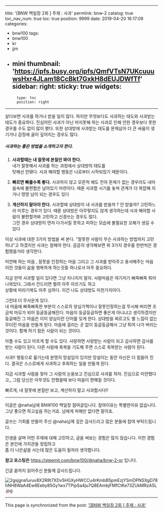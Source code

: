 
---
title: '[BNW 백일장 2회 ]  주제 : 사과'
permlink: bnw-2
catalog: true
toc_nav_num: true
toc: true
position: 9999
date: 2019-04-20 16:17:09
categories:
- bnw100
tags:
- bnw100
- kr
- jjm
- mini
thumbnail: 'https://ipfs.busy.org/ipfs/QmfVTsN7UKcuuuwsHxr4JLam18CcBkt7GxkH8dEUJDWfTf'
sidebar:
    right:
        sticky: true
widgets:
    -
        type: toc
        position: right
---


살다보면 사과를 하거나 받을 일이 많다. 
하지만 무엇보다도 사과하는 태도와 사과받는 태도가 중요하다.
진심어린 사과가 아닌 마지못해 하는 사과로 인해  안한 경우보다 못한
경우를 수도 없이 많이 봤다. 
또한 상대방에  사과받는 태도를 문제삼아 더 큰 싸움이
생기거나 감정에 골이 깊어지는 경우도 많다. 

##### 사과하는 좋은 방법을 소개하고자 한다.


1. **사과할때는 내 잘못에 본질만 봐야 한다.**  
    내가 잘못해서 사과를 하는 과정에서 상대방의  태도를  
    탓해선 안됀다.  사과 해야할 행동은 나로부터 시작되었기 때문이다.

2. **빠르면 빠를수록 좋다.** 
   사과하지 않고  모른척 해도 전혀 문제가 없는 경우라도
   내마음속에 불편함은 남아있기 마련이다. 
   때론 사과할 시기를 놓쳐 관계가  더 복잡해 지거나 
   영영 남이 되는 경우도 있다

3. **계산하지 말아야 한다.** 
    사과할때 상대방이 내 사과를 받을까 ? 안 받을까?
    고민하느라 미루는 경우가 있다. 
     때론 상대방은 아무렇지도 않게 생각하는데  사과  해야할  사람이 
    불편할까봐 고민하고 신경쓰는  경우도 많다.  
    그런 경우 상대방이 먼저 다가서질 못하고 피하는 모습에 
    불필요한 오해가 생길 수 있다 

이상 사과에 대한 3가지 방법을 써 본다. 
"잘못한 사람이 무슨 사과하는 방법까지 고민하냐"고 하겠지만
사과는 잘해야 한다.  곰곰히 생각해보면  위  3가지 경우를
 한번씩은  경험했을거라 생각한다. 

미얀해 하는 마음 , 잘못을 인정하는 마음  그리고 
그 사과를 받아주고 용서해주는 마음  이런 것들이 삶을 
행복하게  하는것중 하나로서 아주 중요하다.

지금 만약 사과할 일이 있다면 그냥 지나치지 말자.
사람마음은 여기저기 삐죽삐죽 튀어 나와있다. 
그래서 건드리면 찔려 아주 아프기도 하고  
상황에 따라기복도 아주 심하다.
이건 나도 상대방도 마찬가지이다. 

그런대 더 무서운게 있다.  
내 마음에 삐죽삐죽한 부분이 스스로의   양심가책이나 
잘못인정하는걸 무시해 버리면 조금씩 마모가 되어 둥굴둥굴해진다. 
 마음이 둥글둥글하면 좋은게 아니냐고  생각하겠지만  둥글해진 그 마음은
 이미 양심이란 단어를 잊게 한다. 상대방을 찌르고도 별 느낌이 없는 
 무더진 마음을 만들게 된다.  마음에 걸리는 곳 없이 둥글둥글해서 
 그냥 튀어 나가 버리는 것이다.  함께 하기 힘든 사람이 되는 것이다.

아플 수도 있고 아프게 할 수도 있다. 
사랑하면 사랑받는 사람이 되고 
감사하면 감사를 받는 사람이 된다. 
다른 사람에 축복을 기도해 주면 스스로 축복받는 사람이 된다.

사과!!  행동으로 옮기는데 분명히 망설임이 있지만
망설이는 동안 자신은   더 힘들어 진다. 
결국은 스스로에게 사과하고 후회하는 일을 만들게 된다.

지금 사과할 사람을 찿아  그 사람의 눈을보고 진심으로 사과를 하자.
진심으로 미얀했다고,, 그럼 당신은 아무것도 안했을때 보다 
마음이 편해질 것이다.

빠르게, 내 잘못에 본질만 보고, 계산하지 말고 사과합시다!!

-----

이글은 @naha님에 BNW100 백일장  참여글입니다. 
참여이유는 특별한이유 없습니다.  
그냥 좋으면 하고싶음 하는거죠.  남에게 피해만 없다면 말이죠.

글쓰는 기회를 만들어 주신  @naha님께 깊은 감사드리고
많은 분들에 참여 부탁드립니다.
 
인생을 살며 어떤 주제에 대해 고민하고, 글을 써보는 경험은
많지 않습니다.  이런 경험은 본인에 가치관을 정립하고  
좀 더 나은삶을 사는데  많은 도움이 될꺼라 생각합니다. 

**참고 포스팅은** 
https://steemit.com/bnw100/@naha/bnw-2-or 입니다.

긴글 끝까지 읽어주신 분들께 감사드립니다.  

![2gsjgna1uruv8X2R8t7XDv5HGXyHWCCu4rKmbB5pmEzjYSmDPNSXgD78hNH8WaA4Ew6Eeby85Gy1wx7TPipSa4ju7Q8EAmbjFMfCtKe73ZUkMRzA5L.jpg](https://ipfs.busy.org/ipfs/QmfVTsN7UKcuuuwsHxr4JLam18CcBkt7GxkH8dEUJDWfTf)

- - -

This page is synchronized from the post: ['[BNW 백일장 2회 ]  주제 : 사과'](https://steemit.com/@kibumh/bnw-2)

